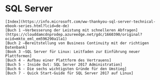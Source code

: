 # SQL Server
    [Index](https://info.microsoft.com/ww-thankyou-sql-server-technical-ebook-series.html?lcid=de-de)
    [Buch 1 –Verbesserung der Leistung mit schnelleren Abfragen](https://clouddamcdnprodep.azureedge.net/gdc/1660390/original?ocid=mkto_eml_em596290a1la1)
    [Buch 2 –Bereitstellung von Business Continuity mit der richtigen Datenbank]
    [Book 3 –SQL Server für Linux: Leitfaden zur Einführung neuer Plattformen]
    [Buch 4 - Aufbau einer Plattform des Vertrauens]
    [Buch 5 - Inside Out: SQL Server 2017 Administration]
    [Buch 6 - Die sechs wichtigsten Gründe für den Umstieg]
    [Buch 7 - Quick Start-Guide für SQL Server 2017 auf Linux]
